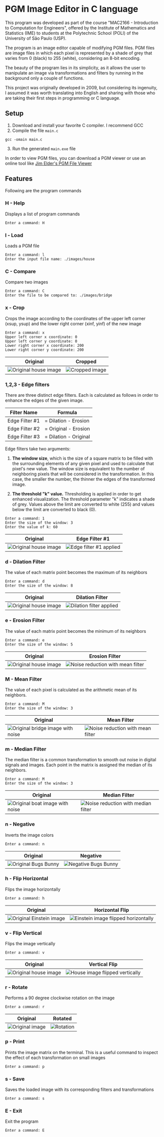 # PGM Image Editor in C language
This program was developed as part of the course "MAC2166 - Introduction to Computation for Engineers", offered by the Institute of Mathematics and Statistics (IME) to students at the Polytechnic School (POLI) of the University of São Paulo (USP).

The program is an image editor capable of modifying PGM files. PGM files are image files in which each pixel is represented by a shade of grey that varies from 0 (black) to 255 (white), considering an 8-bit encoding.

The beauty of the program lies in its simplicity, as it allows the user to manipulate an image via transformations and filters by running in the background only a couple of functions.

This project was originally developed in 2009, but considering its ingenuity, I assumed it was worth translating into English and sharing with those who are taking their first steps in programming or C language.

## Setup

1. Download and install your favorite C compiler. I recommend GCC
2. Compile the file `main.c`
```shell
gcc -omain main.c
```
3. Run the generated `main.exe` file


In order to view PGM files, you can download a PGM viewer or use an online tool like [Jim Elder's PGM File Viewer](https://smallpond.ca/jim/photomicrography/pgmViewer/index.html)


## Features
Following are the program commands

### H - Help
Displays a list of program commands

```shell
Enter a command: H
```

### l - Load
Loads a PGM file

```shell
Enter a command: l
Enter the input file name: ./images/house
```

### C - Compare
Compare two images
```shell
Enter a command: C
Enter the file to be compared to: ./images/bridge
```

### x - Crop
Crops the image according to the coordinates of the upper left corner (xsup, ysup) and the lower right corner (xinf, yinf) of the new image

```shell
Enter a command: x
Upper left corner x coordinate: 0
Upper left corner y coordinate: 0
Lower right corner x coordinate: 200
Lower right corner y coordinate: 200
```
|Original |Cropped|
|-|-|
|![Original house image](./assets/house.png)|![Cropped image](./assets/house-x.png)|

### 1,2,3 - Edge filters
There are three distinct edge filters. Each is calculated as follows in order to enhance the edges of the given image. 

| Filter Name | Formula |
| --- | --- |
|Edge Filter #1|= Dilation - Erosion|
|Edge Filter #2|= Original - Erosion|
|Edge Filter #3|= Dilation - Original|

Edge filters take two arguments: 
1. **The window size**, which is the size of a square matrix to be filled with the surrounding elements of any given pixel and used to calculate that pixel's new value. The window size is equivalent to the number of neighboring pixels that will be considered in the transformation. In this case, the smaller the number, the thinner the edges of the transformed image. 

2. **The threshold "k" value.** Thresholding is applied in order to get enhanced visualization. The threshold parameter "k" indicates a shade of grey. Values above the limit are converted to white (255) and values below the limit are converted to black (0).

```shell
Enter a command: 1
Enter the size of the window: 3
Enter the value of k: 60
```
|Original |Edge Filter #1|
|-|-|
|![Original house image](./assets/house.png)|![Edge filter #1 applied](./assets/house-1-3-60.png)|



### d - Dilation Filter
The value of each matrix point becomes the maximum of its neighbors

```shell
Enter a command: d
Enter the size of the window: 8
```
|Original |Dilation Filter|
|-|-|
|![Original house image](./assets/house.png)|![Dilation filter applied](./assets/house-d-8.png)|

### e - Erosion Filter
The value of each matrix point becomes the minimum of its neighbors

```shell
Enter a command: e
Enter the size of the window: 5
```
|Original |Erosion Filter|
|-|-|
|![Original house image](./assets/house.png)|![Noise reduction with mean filter](./assets/house-e-5.png)|


### M - Mean Filter
The value of each pixel is calculated as the arithmetic mean of its neighbors. 

```shell
Enter a command: M
Enter the size of the window: 3
```

|Original |Mean Filter|
|-|-|
|![Original bridge image with noise](./assets/bridge-noise.png)|![Noise reduction with mean filter](./assets/bridge-noise-M-3.png)|

### m - Median Filter
The median filter is a common transformation to smooth out noise in digital signals and images. Each point in the matrix is assigned the median of its neighbors. 

```shell
Enter a command: M
Enter the size of the window: 3
```
|Original |Median Filter|
|-|-|
|![Original boat image with noise](./assets/boat-noise.png)|![Noise reduction with median filter](./assets/boat-noise-m-4.png)|


### n - Negative
Inverts the image colors

```shell
Enter a command: n
```
|Original | Negative|
|-|-|
|![Original Bugs Bunny](./assets/bugs-bunny.png)|![Negative Bugs Bunny](./assets/bugs-bunny-n.png)|

### h - Flip Horizontal
Flips the image horizontally

```shell
Enter a command: h
```
|Original | Horizontal Flip|
|-|-|
|![Original Einstein image](./assets/einstein.png)|![Einstein image flipped horizontally](./assets/einstein-h.png)|

### v - Flip Vertical
Flips the image vertically

```shell
Enter a command: v
```

|Original | Vertical Flip|
|-|-|
|![Original house image](./assets/house.png)|![House image flipped vertically](./assets/house-v.png)|

### r - Rotate
Performs a 90 degree clockwise rotation on the image
```shell
Enter a command: r
```

|Original | Rotated|
|-|-|
|![Original image](./assets/bugs-bunny.png)|![Rotation](./assets/bugs-bunny-r.png)|

### p - Print
Prints the image matrix on the terminal. This is a useful command to inspect the effect of each transformation on small images

```shell
Enter a command: p
```

### s - Save
Saves the loaded image with its corresponding filters and transformations

```shell
Enter a command: s
```

### E - Exit
Exit the program
```shell
Enter a command: E
```
